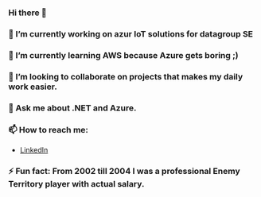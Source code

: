 ### Hi there 👋

<!--
**rmbl-xD/rmbl-xD** is a ✨ _special_ ✨ repository because its `README.md` (this file) appears on your GitHub profile.

Here are some ideas to get you started:

- 🔭 I’m currently working on ...
- 🌱 I’m currently learning ...
- 👯 I’m looking to collaborate on ...
- 🤔 I’m looking for help with ...
- 💬 Ask me about ...
- 📫 How to reach me: ...
- 😄 Pronouns: ...
- ⚡ Fun fact: ...
-->


### 🔭 I’m currently working on azur IoT solutions for datagroup SE

### 🌱 I’m currently learning AWS because Azure gets boring ;)

### 👯 I’m looking to collaborate on projects that makes my daily work easier.

### 💬 Ask me about .NET and Azure. 

### 📫 How to reach me:
- [LinkedIn](https://www.linkedin.com/in/francesco-caprio-3b6557131/) 

### ⚡ Fun fact: From 2002 till 2004 I was a professional Enemy Territory player with actual salary. 
